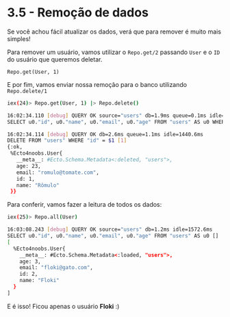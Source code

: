 # 3.5 - Remoção de dados

Se você achou fácil atualizar os dados, verá que para remover é muito mais simples!

Para remover um usuário, vamos utilizar o `Repo.get/2` passando `User` e o `ID` do usuário que queremos deletar.

```
Repo.get(User, 1)
```

E por fim, vamos enviar nossa remoção para o banco utilizando `Repo.delete/1`

```bash
iex(24)> Repo.get(User, 1) |> Repo.delete()

16:02:34.110 [debug] QUERY OK source="users" db=1.9ms queue=0.1ms idle=1438.4ms
SELECT u0."id", u0."name", u0."email", u0."age" FROM "users" AS u0 WHERE (u0."id" = $1) [1]

16:02:34.114 [debug] QUERY OK db=2.6ms queue=1.1ms idle=1440.6ms
DELETE FROM "users" WHERE "id" = $1 [1]
{:ok,
 %Ecto4noobs.User{
   __meta__: #Ecto.Schema.Metadata<:deleted, "users">,
   age: 23,
   email: "romulo@tomate.com",
   id: 1,
   name: "Rômulo"
 }}
```

Para conferir, vamos fazer a leitura de todos os dados:

```bash
iex(25)> Repo.all(User)

16:03:08.243 [debug] QUERY OK source="users" db=1.2ms idle=1572.6ms
SELECT u0."id", u0."name", u0."email", u0."age" FROM "users" AS u0 []
[
  %Ecto4noobs.User{
    __meta__: #Ecto.Schema.Metadata<:loaded, "users">,
    age: 3,
    email: "floki@gato.com",
    id: 2,
    name: "Floki"
  }
]
```

E é isso! Ficou apenas o usuário **Floki** :)